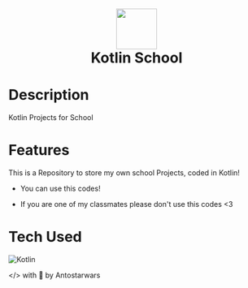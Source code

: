 <div align="center">
      <h1> <img src="https://upload.wikimedia.org/wikipedia/commons/thumb/0/06/Kotlin_Icon.svg/2048px-Kotlin_Icon.svg.png" width="80px"><br/>Kotlin School</h1>
     </div>


# Description
Kotlin Projects for School

# Features
This is a Repository to store my own school Projects, coded in Kotlin!

- You can use this codes!

- If you are one of my classmates please don't use this codes <3

# Tech Used
![Kotlin](https://img.shields.io/badge/kotlin-%230095D5.svg?style=for-the-badge&logo=kotlin&logoColor=white)
      

</> with 💛 by Antostarwars
    
